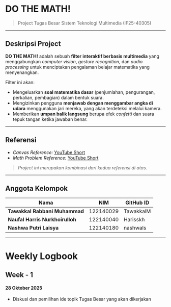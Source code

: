 # DO THE MATH!
> Project Tugas Besar Sistem Teknologi Multimedia (IF25-40305)

---

## Deskripsi Project
**DO THE MATH!** adalah sebuah **filter interaktif berbasis multimedia** yang menggabungkan *computer vision*, *gesture recognition*, dan *audio processing* untuk menciptakan pengalaman belajar matematika yang menyenangkan.

Filter ini akan:
- Mengeluarkan **soal matematika dasar** (penjumlahan, pengurangan, perkalian, pembagian) dalam bentuk suara.  
- Mengizinkan pengguna **menjawab dengan menggambar angka di udara** menggunakan jari mereka, yang akan terdeteksi melalui kamera.  
- Memberikan **umpan balik langsung** berupa efek *confetti* dan suara tepuk tangan ketika jawaban benar.  

---

## Referensi
- *Canvas Reference:* [YouTube Short](https://youtube.com/shorts/_jz-gwRbofQ?si=2l0iqb3cMH95I1BX)  
- *Math Problem Reference:* [YouTube Short](https://youtube.com/shorts/2rGmck478cM?si=skYg6DbHSEiaDUgr)  
> *Project ini merupakan kombinasi dari kedua referensi di atas.*

---

## Anggota Kelompok
| Nama | NIM | GitHub ID |
|------|-----|-------|
| **Tawakkal Rabbani Muhammad** | 122140029 | TawakkalM |
| **Naufal Harris Nurkhoirulloh** | 122140040 | Harisskh |
| **Nashwa Putri Laisya** | 122140180 | nashwals |

---

# Weekly Logbook

## Week - 1

#### 28 Oktober 2025
- Diskusi dan pemilihan ide topik Tugas Besar yang akan dikerjakan